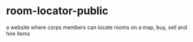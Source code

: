 # room-locator-public
a website where corps members can locate rooms on a map, buy, sell and hire items
